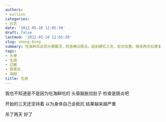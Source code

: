 ```yaml
---
authors:
- eallion
categories:
- 日志
date: '2012-05-10 12:05:30'
draft: false
lastmod: '2012-05-10 12:05:30'
slug: sheng-bing
summary: 吃海鲜后出现头晕腹泻，检查确诊肠炎。起初硬扛三天，症状加重，输液两天后康复。
tags:
- 头晕
- 生病
- 过敏
- 肠胃炎
- 海鲜
title: 生病
---
```


我也不知道是不是因为吃海鲜吃的
头昏脑胀拉肚子
检查是肠炎吧

开始的三天还坚持着
以为身体自己会抵抗
结果越来越严重

吊了两天
好了